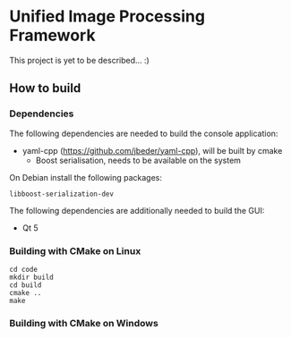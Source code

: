 Unified Image Processing Framework
==================================

This project is yet to be described... :)

How to build
------------

### Dependencies

The following dependencies are needed to build the console application:

- yaml-cpp (https://github.com/jbeder/yaml-cpp), will be built by cmake
  - Boost serialisation, needs to be available on the system

On Debian install the following packages:

	libboost-serialization-dev


The following dependencies are additionally needed to build the GUI:

- Qt 5

### Building with CMake on Linux

```
cd code
mkdir build
cd build
cmake ..
make
```

### Building with CMake on Windows
